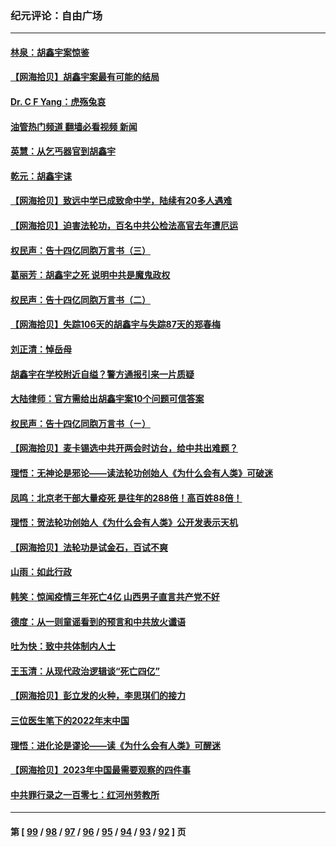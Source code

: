 ### 纪元评论：自由广场
---
#### [林泉：胡鑫宇案惊鉴](../../pages/nsc993/n13922995.md?02060330) 
#### [【网海拾贝】胡鑫宇案最有可能的结局](../../pages/nsc993/n13922327.md?02060330) 
#### [Dr. C F Yang：虎殇兔哀](../../pages/nsc993/n13922352.md?02060330) 
#### [油管热门频道 翻墙必看视频 新闻](ok?02060330)
#### [英慧：从乞丐器官到胡鑫宇](../../pages/nsc993/n13922344.md?02060330) 
#### [乾元：胡鑫宇诔](../../pages/nsc993/n13922017.md?02060330) 
#### [【网海拾贝】致远中学已成致命中学，陆续有20多人遇难](../../pages/nsc993/n13921434.md?02060330) 
#### [【网海拾贝】迫害法轮功，百名中共公检法高官去年遭厄运](../../pages/nsc993/n13920823.md?02060330) 
#### [权民声：告十四亿同胞万言书（三）](../../pages/nsc993/n13919505.md?02060330) 
#### [葛丽芳：胡鑫宇之死 说明中共是魔鬼政权](../../pages/nsc993/n13920681.md?02060330) 
#### [权民声：告十四亿同胞万言书（二）](../../pages/nsc993/n13919417.md?02060330) 
#### [【网海拾贝】失踪106天的胡鑫宇与失踪87天的郑春梅](../../pages/nsc993/n13919920.md?02060330) 
#### [刘正清：悼岳母](../../pages/nsc993/n13919896.md?02060330) 
#### [胡鑫宇在学校附近自缢？警方通报引来一片质疑](../../pages/nsc993/n13919412.md?02060330) 
#### [大陆律师：官方需给出胡鑫宇案10个问题可信答案](../../pages/nsc993/n13919377.md?02060330) 
#### [权民声：告十四亿同胞万言书（ㄧ）](../../pages/nsc993/n13919302.md?02060330) 
#### [【网海拾贝】麦卡锡选中共开两会时访台，给中共出难题？](../../pages/nsc993/n13919276.md?02060330) 
#### [理悟：无神论是邪论——读法轮功创始人《为什么会有人类》可破迷](../../pages/nsc993/n13919115.md?02060330) 
#### [凤鸣：北京老干部大量疫死 是往年的288倍！高百姓88倍！](../../pages/nsc993/n13919072.md?02060330) 
#### [理悟：贺法轮功创始人《为什么会有人类》公开发表示天机](../../pages/nsc993/n13919000.md?02060330) 
#### [【网海拾贝】法轮功是试金石，百试不爽](../../pages/nsc993/n13918078.md?02060330) 
#### [山雨：如此行政](../../pages/nsc993/n13918169.md?02060330) 
#### [韩笑：惊闻疫情三年死亡4亿 山西男子直言共产党不好](../../pages/nsc993/n13918134.md?02060330) 
#### [德度：从一则童谣看到的预言和中共放火谶语](../../pages/nsc993/n13917491.md?02060330) 
#### [吐为快：致中共体制内人士](../../pages/nsc993/n13917176.md?02060330) 
#### [王玉清：从现代政治逻辑谈“死亡四亿”](../../pages/nsc993/n13917133.md?02060330) 
#### [【网海拾贝】彭立发的火种，李思琪们的接力](../../pages/nsc993/n13916956.md?02060330) 
#### [三位医生笔下的2022年末中国](../../pages/nsc993/n13916545.md?02060330) 
#### [理悟：进化论是谬论——读《为什么会有人类》可醒迷](../../pages/nsc993/n13916374.md?02060330) 
#### [【网海拾贝】2023年中国最需要观察的四件事](../../pages/nsc993/n13915970.md?02060330) 
#### [中共罪行录之一百零七：红河州劳教所](../../pages/nsc993/n13915968.md?02060330) 

---
#### 第 [ [99](./99.md?02060330) / [98](./98.md?02060330) / [97](./97.md?02060330) / [96](./96.md?02060330) / [95](./95.md?02060330) / [94](./94.md?02060330) / [93](./93.md?02060330) / [92](./92.md?02060330) ] 页
